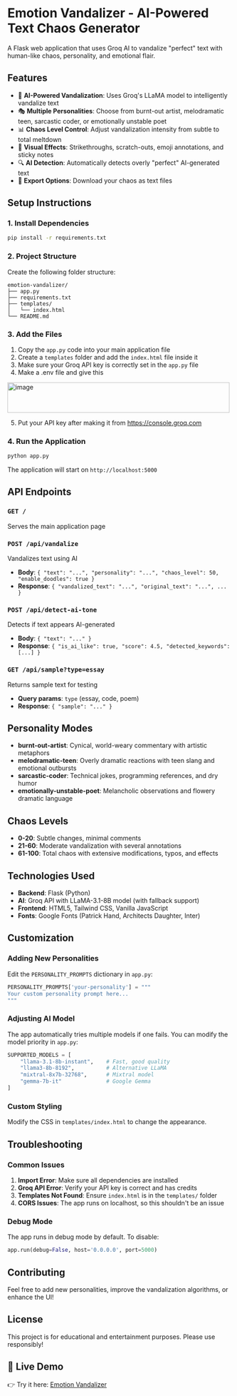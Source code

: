 # Emotion Vandalizer - AI-Powered Text Chaos Generator

A Flask web application that uses Groq AI to vandalize "perfect" text with human-like chaos, personality, and emotional flair.

## Features

- 🤖 **AI-Powered Vandalization**: Uses Groq's LLaMA model to intelligently vandalize text
- 🎭 **Multiple Personalities**: Choose from burnt-out artist, melodramatic teen, sarcastic coder, or emotionally unstable poet
- 📊 **Chaos Level Control**: Adjust vandalization intensity from subtle to total meltdown
- 🎨 **Visual Effects**: Strikethroughs, scratch-outs, emoji annotations, and sticky notes
- 🔍 **AI Detection**: Automatically detects overly "perfect" AI-generated text
- 💾 **Export Options**: Download your chaos as text files

## Setup Instructions

### 1. Install Dependencies

```bash
pip install -r requirements.txt
```

### 2. Project Structure

Create the following folder structure:

```
emotion-vandalizer/
├── app.py
├── requirements.txt
├── templates/
│   └── index.html
└── README.md
```

### 3. Add the Files

1. Copy the `app.py` code into your main application file
2. Create a `templates` folder and add the `index.html` file inside it
3. Make sure your Groq API key is correctly set in the `app.py` file
4. Make a .env file and give this
<img width="499" height="68" alt="image" src="https://github.com/user-attachments/assets/5aaed92d-75f1-4a7b-9522-3b8333efa995" />

5. Put your API key after making it from https://console.groq.com 


### 4. Run the Application

```bash
python app.py
```

The application will start on `http://localhost:5000`

## API Endpoints

### `GET /`
Serves the main application page

### `POST /api/vandalize`
Vandalizes text using AI
- **Body**: `{ "text": "...", "personality": "...", "chaos_level": 50, "enable_doodles": true }`
- **Response**: `{ "vandalized_text": "...", "original_text": "...", ... }`

### `POST /api/detect-ai-tone`
Detects if text appears AI-generated
- **Body**: `{ "text": "..." }`
- **Response**: `{ "is_ai_like": true, "score": 4.5, "detected_keywords": [...] }`

### `GET /api/sample?type=essay`
Returns sample text for testing
- **Query params**: `type` (essay, code, poem)
- **Response**: `{ "sample": "..." }`

## Personality Modes

- **burnt-out-artist**: Cynical, world-weary commentary with artistic metaphors
- **melodramatic-teen**: Overly dramatic reactions with teen slang and emotional outbursts
- **sarcastic-coder**: Technical jokes, programming references, and dry humor
- **emotionally-unstable-poet**: Melancholic observations and flowery dramatic language

## Chaos Levels

- **0-20**: Subtle changes, minimal comments
- **21-60**: Moderate vandalization with several annotations
- **61-100**: Total chaos with extensive modifications, typos, and effects

## Technologies Used

- **Backend**: Flask (Python)
- **AI**: Groq API with LLaMA-3.1-8B model (with fallback support)
- **Frontend**: HTML5, Tailwind CSS, Vanilla JavaScript
- **Fonts**: Google Fonts (Patrick Hand, Architects Daughter, Inter)

## Customization

### Adding New Personalities

Edit the `PERSONALITY_PROMPTS` dictionary in `app.py`:

```python
PERSONALITY_PROMPTS['your-personality'] = """
Your custom personality prompt here...
"""
```

### Adjusting AI Model

The app automatically tries multiple models if one fails. You can modify the model priority in `app.py`:

```python
SUPPORTED_MODELS = [
    "llama-3.1-8b-instant",    # Fast, good quality
    "llama3-8b-8192",          # Alternative LLaMA
    "mixtral-8x7b-32768",      # Mixtral model
    "gemma-7b-it"              # Google Gemma
]
```

### Custom Styling

Modify the CSS in `templates/index.html` to change the appearance.

## Troubleshooting

### Common Issues

1. **Import Error**: Make sure all dependencies are installed
2. **Groq API Error**: Verify your API key is correct and has credits
3. **Templates Not Found**: Ensure `index.html` is in the `templates/` folder
4. **CORS Issues**: The app runs on localhost, so this shouldn't be an issue

### Debug Mode

The app runs in debug mode by default. To disable:

```python
app.run(debug=False, host='0.0.0.0', port=5000)
```

## Contributing

Feel free to add new personalities, improve the vandalization algorithms, or enhance the UI!

## License

This project is for educational and entertainment purposes. Please use responsibly!

## 🚀 Live Demo
👉 Try it here: [Emotion Vandalizer](https://ai-vandilizer.onrender.com/)

